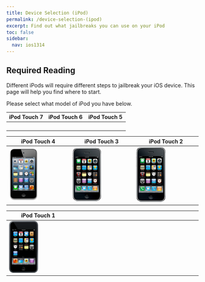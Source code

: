 ```yaml
---
title: Device Selection (iPod)
permalink: /device-selection-(ipod)
excerpt: Find out what jailbreaks you can use on your iPod
toc: false
sidebar:
  nav: ios1314
---
```


## Required Reading

Different iPods will require different steps to jailbreak your iOS device. This page will help you find where to start.

Please select what model of iPod you have below.

<table class="version_table">
  <colgroup>
    <col span="1" style="width: 33%;">
    <col span="1" style="width: 33%;">
    <col span="1" style="width: 34%;">
  </colgroup>
  <thead>
    <tr>
      <th>iPod Touch 7</th>
      <th>iPod Touch 6</th>
      <th>iPod Touch 5</th>
    </tr>
  </thead>
  <tbody>
    <tr>
      <td><a href="firmware-selection-(ipod-touch-7)"><img src="/assets/images/iPod9,1.png" alt="" width="50%"></a></td>
      <td><a href="firmware-selection-(ipod-touch-6)"><img src="/assets/images/iPod7,1.png" alt="" width="50%"></a></td>
      <td><a href="firmware-selection-(ipod-touch-5)"><img src="/assets/images/iPod5,1.png" alt="" width="50%"></a></td>
    </tr>
  </tbody>
</table>
<table class="version_table">
  <colgroup>
    <col span="1" style="width: 33%;">
    <col span="1" style="width: 33%;">
    <col span="1" style="width: 34%;">
  </colgroup>
  <thead>
    <tr>
      <th>iPod Touch 4</th>
      <th>iPod Touch 3</th>
      <th>iPod Touch 2</th>
    </tr>
  </thead>
  <tbody>
    <tr>
      <td><a href="firmware-selection-(ipod-touch-4)"><img src="/assets/images/iPod4,1.png" alt="" width="50%"></a></td>
      <td><a href="firmware-selection-(ipod-touch-3)"><img src="/assets/images/iPod3,1.png" alt="" width="50%"></a></td>
      <td><a href="firmware-selection-(ipod-touch-2)"><img src="/assets/images/iPod2,1.png" alt="" width="50%"></a></td>
    </tr>
  </tbody>
</table>

<table class="version_table">
  <colgroup>
    <col span="1" style="width: 33%;">
    <col span="1" style="width: 33%;">
    <col span="1" style="width: 34%;">
  </colgroup>
  <thead>
    <tr>
      <th>iPod Touch 1</th>
      <th></th>
      <th></th>
    </tr>
  </thead>
  <tbody>
    <tr>
      <td><a href="firmware-selection-(ipod-touch-1)"><img src="/assets/images/iPod1,1.png" alt="" width="50%"></a></td>
      <td></td>
      <td></td>
    </tr>
  </tbody>
</table>
